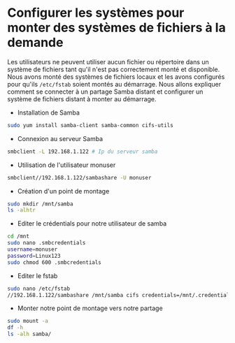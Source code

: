 # Configurer les systèmes pour monter des systèmes de fichiers à la demande
Les utilisateurs ne peuvent utiliser aucun fichier ou répertoire dans un système de fichiers tant qu'il n'est pas correctement monté et disponible.
Nous avons monté des systèmes de fichiers locaux et les avons configurés pour qu'ils `/etc/fstab` soient montés au démarrage.
Nous allons expliquer comment se connecter à un partage Samba distant et configurer un système de fichiers distant à monter au démarrage.

- Installation de Samba

```bash
sudo yum install samba-client samba-common cifs-utils
```

- Connexion au serveur Samba

```bash
smbclient -L 192.168.1.122 # Ip du serveur samba
```

- Utilisation de l'utilisateur monuser 

```bash
smbclient//192.168.1.122/sambashare -U monuser
```

- Création d'un point de montage

```bash
sudo mkdir /mnt/samba
ls -alhtr
```

- Editer le crédentials pour notre utilisateur de samba

```bash
cd /mnt
sudo nano .smbcredentials
username=monuser
password=Linux123
sudo chmod 600 .smbcredentials
```

- Editer le fstab

```bash
sudo nano /etc/fstab
//192.168.1.122/sambashare /mnt/samba cifs credentials=/mnt/.credentials,defaults 0 0
```

- Monter notre point de montage vers notre partage

```bash
sudo mount -a
df -h
ls -alh samba/
```
